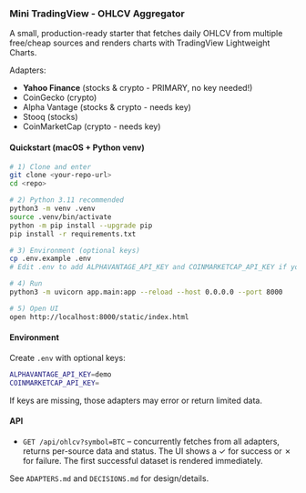 ### Mini TradingView - OHLCV Aggregator

A small, production-ready starter that fetches daily OHLCV from multiple free/cheap sources and renders charts with TradingView Lightweight Charts.

Adapters:
- **Yahoo Finance** (stocks & crypto - PRIMARY, no key needed!)
- CoinGecko (crypto)
- Alpha Vantage (stocks & crypto - needs key)
- Stooq (stocks)
- CoinMarketCap (crypto - needs key)

#### Quickstart (macOS + Python venv)

```bash
# 1) Clone and enter
git clone <your-repo-url>
cd <repo>

# 2) Python 3.11 recommended
python3 -m venv .venv
source .venv/bin/activate
python -m pip install --upgrade pip
pip install -r requirements.txt

# 3) Environment (optional keys)
cp .env.example .env
# Edit .env to add ALPHAVANTAGE_API_KEY and COINMARKETCAP_API_KEY if you have them

# 4) Run
python3 -m uvicorn app.main:app --reload --host 0.0.0.0 --port 8000

# 5) Open UI
open http://localhost:8000/static/index.html
```

#### Environment

Create `.env` with optional keys:

```bash
ALPHAVANTAGE_API_KEY=demo
COINMARKETCAP_API_KEY=
```

If keys are missing, those adapters may error or return limited data.

#### API

- `GET /api/ohlcv?symbol=BTC` – concurrently fetches from all adapters, returns per-source data and status. The UI shows a ✓ for success or ✗ for failure. The first successful dataset is rendered immediately.

See `ADAPTERS.md` and `DECISIONS.md` for design/details.
